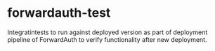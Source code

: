 # forwardauth-test
Integratintests to run against deployed version as part of deployment pipeline of ForwardAuth to verify functionality after new deployment.
